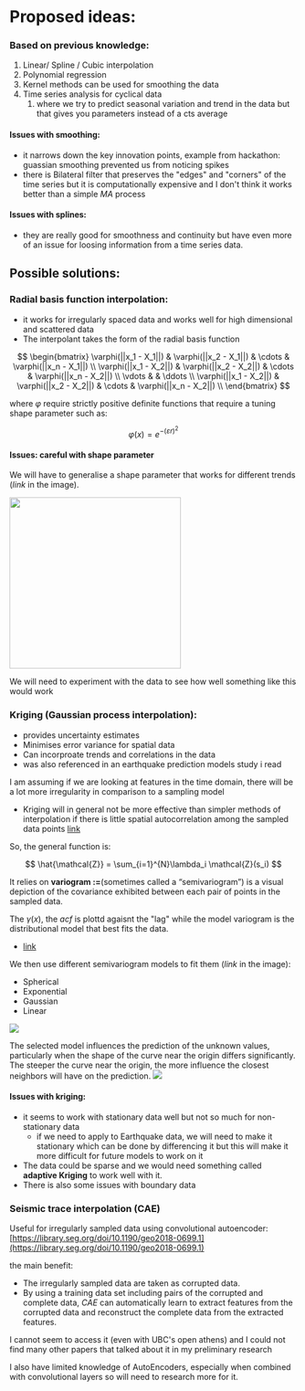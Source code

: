 # Proposed ideas:

### Based on previous knowledge:

1. Linear/ Spline / Cubic interpolation 
2. Polynomial regression
3. Kernel methods can be used for smoothing the data 
4. Time series analysis for cyclical data
	1. where we try to predict seasonal variation and trend in the data but that gives you parameters instead of a cts average
	
#### Issues with smoothing:
- it narrows down the key innovation points, example from hackathon: guassian smoothing prevented us from noticing spikes
- there is Bilateral filter that preserves the "edges" and "corners" of the time series but it is computationally expensive and I don't think it works better than a simple $MA$ process 

#### Issues with splines:
- they are really good for smoothness and continuity but have even more of an issue for loosing information from a time series data. 


## Possible solutions:

### Radial basis function interpolation:
- it works for irregularly spaced data and works well for high dimensional and scattered data 
- The interpolant takes the form of the radial basis function 


$$ 
\begin{bmatrix}
\varphi(||x_1 - X_1||) & \varphi(||x_2 - X_1||) & \cdots & \varphi(||x_n - X_1||) \\
\varphi(||x_1 - X_2||) & \varphi(||x_2 - X_2||) & \cdots & \varphi(||x_n - X_2||) \\ 
\vdots & & \ddots \\
\varphi(||x_1 - X_2||) & \varphi(||x_2 - X_2||) & \cdots & \varphi(||x_n - X_2||) \\
\end{bmatrix}
$$

where $\varphi$ require strictly positive definite functions that require a tuning shape parameter such as:

$$\varphi(x) = e^{-(\varepsilon r)^2}$$

#### Issues: careful with shape parameter

We will have to generalise a shape parameter that works for different trends (*link* in the image).

<a href="http://www.jessebett.com/Radial-Basis-Function-USRA/">
<img src="./images/rb_interpol.png" width="300"/>
</a>

<!-- ![](./images/rb_interpol.png) -->


We will need to experiment with the data to see how well something like this would work

### Kriging (Gaussian process interpolation):
- provides uncertainty estimates
- Minimises error variance for spatial data 
- Can incorproate trends and correlations in the data
- was also referenced in an earthquake prediction models study i read

I am assuming if we are looking at features in the time domain, there will be a lot more irregularity in comparison to a sampling model
- Kriging will in general not be more effective than simpler methods of interpolation if there is little spatial autocorrelation among the sampled data points [link](https://www.publichealth.columbia.edu/research/population-health-methods/kriging-interpolation)

So, the general function is:

$$
\hat{\mathcal{Z}} = \sum_{i=1}^{N}\lambda_i \mathcal{Z}(s_i)
$$

It relies on **variogram :=**(sometimes called a “semivariogram”) is a visual depiction of the covariance exhibited between each pair of points in the sampled data. 

The $\gamma(x)$, the $acf$ is plottd agaisnt the "lag" while the model variogram is the distributional model that best fits the data.
- [link](https://www.publichealth.columbia.edu/research/population-health-methods/kriging-interpolation)

We then use different semivariogram models to fit them (*link* in the image):
- Spherical
- Exponential 
- Gaussian
- Linear


<a href="http://www.jessebett.com/Radial-Basis-Function-USRA/">
<img src="./images/kriging_maths.png"/>
</a>

<!-- ![](./images/kriging_maths.png) -->


The selected model influences the prediction of the unknown values, particularly when the shape of the curve near the origin differs significantly. The steeper the curve near the origin, the more influence the closest neighbors will have on the prediction.
![](./images/kriging_interpol.png)


#### Issues with kriging:
- it seems to work with stationary data well but not so much for non-stationary data 
	- if we need to apply to Earthquake data, we will need to make it stationary which can be done by differencing it but this will make it more difficult for future models to work on it
- The data could be sparse and we would need something called **adaptive Kriging** to work well with it. 
- There is also some issues with boundary data





### Seismic trace interpolation (CAE)

Useful for irregularly sampled data using convolutional autoencoder: [https://library.seg.org/doi/10.1190/geo2018-0699.1](https://library.seg.org/doi/10.1190/geo2018-0699.1)

the main benefit:
- The irregularly sampled data are taken as corrupted data. 
- By using a training data set including pairs of the corrupted and complete data, $CAE$ can automatically learn to extract features from the corrupted data and reconstruct the complete data from the extracted features.

I cannot seem to access it (even with UBC's open athens) and I could not find many other papers that talked about it in my preliminary research

I also have limited knowledge of AutoEncoders, especially when combined with convolutional layers so will need to research more for it. 